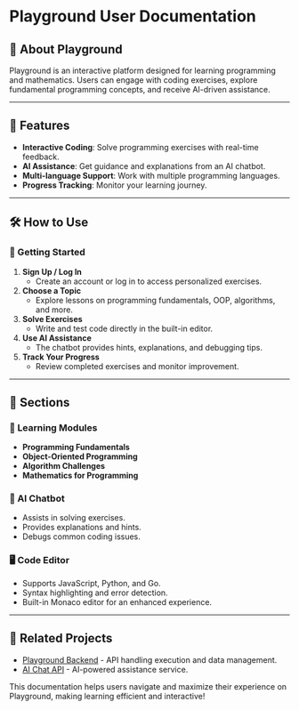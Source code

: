# Playground User Documentation

## 📖 About Playground
Playground is an interactive platform designed for learning programming and mathematics. Users can engage with coding exercises, explore fundamental programming concepts, and receive AI-driven assistance.

---

## 🔧 Features
- **Interactive Coding**: Solve programming exercises with real-time feedback.
- **AI Assistance**: Get guidance and explanations from an AI chatbot.
- **Multi-language Support**: Work with multiple programming languages.
- **Progress Tracking**: Monitor your learning journey.

---

## 🛠 How to Use

### 🚀 Getting Started
1. **Sign Up / Log In**
   - Create an account or log in to access personalized exercises.
2. **Choose a Topic**
   - Explore lessons on programming fundamentals, OOP, algorithms, and more.
3. **Solve Exercises**
   - Write and test code directly in the built-in editor.
4. **Use AI Assistance**
   - The chatbot provides hints, explanations, and debugging tips.
5. **Track Your Progress**
   - Review completed exercises and monitor improvement.

---

## 📜 Sections

### 🎯 Learning Modules
- **Programming Fundamentals**
- **Object-Oriented Programming**
- **Algorithm Challenges**
- **Mathematics for Programming**

### 💬 AI Chatbot
- Assists in solving exercises.
- Provides explanations and hints.
- Debugs common coding issues.

### 🖥️ Code Editor
- Supports JavaScript, Python, and Go.
- Syntax highlighting and error detection.
- Built-in Monaco editor for an enhanced experience.

---

## 🔗 Related Projects
- [Playground Backend](https://github.com/JosephSC0121/Playground-api) - API handling execution and data management.
- [AI Chat API](https://github.com/JosephSC0121/Playground-api) - AI-powered assistance service.

This documentation helps users navigate and maximize their experience on Playground, making learning efficient and interactive!


